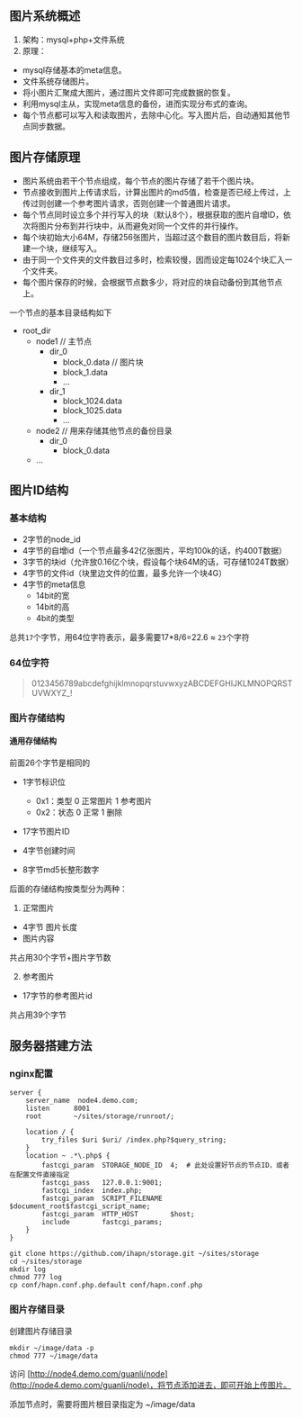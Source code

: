 图片系统概述
------------------

1. 架构：mysql+php+文件系统
2. 原理：

* mysql存储基本的meta信息。
* 文件系统存储图片。
* 将小图片汇聚成大图片，通过图片文件即可完成数据的恢复。
* 利用mysql主从，实现meta信息的备份，进而实现分布式的查询。
* 每个节点都可以写入和读取图片，去除中心化。写入图片后，自动通知其他节点同步数据。


图片存储原理
------------

* 图片系统由若干个节点组成，每个节点的图片存储了若干个图片块。
* 节点接收到图片上传请求后，计算出图片的md5值，检查是否已经上传过，上传过则创建一个参考图片请求，否则创建一个普通图片请求。
* 每个节点同时设立多个并行写入的块（默认8个），根据获取的图片自增ID，依次将图片分布到并行块中，从而避免对同一个文件的并行操作。
* 每个块初始大小64M，存储256张图片，当超过这个数目的图片数目后，将新建一个块，继续写入。
* 由于同一个文件夹的文件数目过多时，检索较慢，因而设定每1024个块汇入一个文件夹。
* 每个图片保存的时候，会根据节点数多少，将对应的块自动备份到其他节点上。

一个节点的基本目录结构如下

*	root_dir
	*	node1           // 主节点
		*	dir_0			
			* block_0.data	// 图片块
			* block_1.data
			* ...
		*	dir_1
			* block_1024.data
			* block_1025.data
			* ...
	*	node2           // 用来存储其他节点的备份目录
		*	dir_0
			* block_0.data	
	* ...

图片ID结构
------------

### 基本结构

* 2字节的node_id
* 4字节的自增id（一个节点最多42亿张图片，平均100k的话，约400T数据）
* 3字节的块id（允许放0.16亿个块，假设每个块64M的话，可存储1024T数据）
* 4字节的文件id（块里边文件的位置，最多允许一个块4G）
*	4字节的meta信息
	* 14bit的宽
	* 14bit的高
	* 4bit的类型

总共`17`个字节，用64位字符表示，最多需要17*8/6=22.6 ≈ `23`个字符

### 64位字符

> 0123456789abcdefghijklmnopqrstuvwxyzABCDEFGHIJKLMNOPQRSTUVWXYZ_!

### 图片存储结构

#### 通用存储结构

 前面26个字节是相同的
 
*	1字节标识位
	* 0x1：类型 0 正常图片 1 参考图片
	* 0x2：状态 0 正常 1 删除
	 
* 17字节图片ID
* 4字节创建时间
* 8字节md5长整形数字
	 
后面的存储结构按类型分为两种：

1. 正常图片

* 4字节 图片长度
* 图片内容

共占用30个字节+图片字节数

2. 参考图片

* 17字节的参考图片id

共占用39个字节

服务器搭建方法
--------------

### nginx配置

```nginx
server {
    server_name  node4.demo.com;
    listen      8001
    root        ~/sites/storage/runroot/;

    location / { 
        try_files $uri $uri/ /index.php?$query_string;
    }   
    location ~ .*\.php$ {
        fastcgi_param  STORAGE_NODE_ID  4;  # 此处设置好节点的节点ID，或者在配置文件直接指定
        fastcgi_pass   127.0.0.1:9001;
        fastcgi_index  index.php;
        fastcgi_param  SCRIPT_FILENAME     $document_root$fastcgi_script_name;
        fastcgi_param  HTTP_HOST        $host;
        include        fastcgi_params;
    }   
}
```

```shell
git clone https://github.com/ihapn/storage.git ~/sites/storage
cd ~/sites/storage
mkdir log 
chmod 777 log
cp conf/hapn.conf.php.default conf/hapn.conf.php
```


### 图片存储目录


创建图片存储目录

```shell
mkdir ~/image/data -p
chmod 777 ~/image/data
```

访问 [http://node4.demo.com/guanli/node](http://node4.demo.com/guanli/node)，将节点添加进去，即可开始上传图片。

添加节点时，需要将图片根目录指定为 ~/image/data
